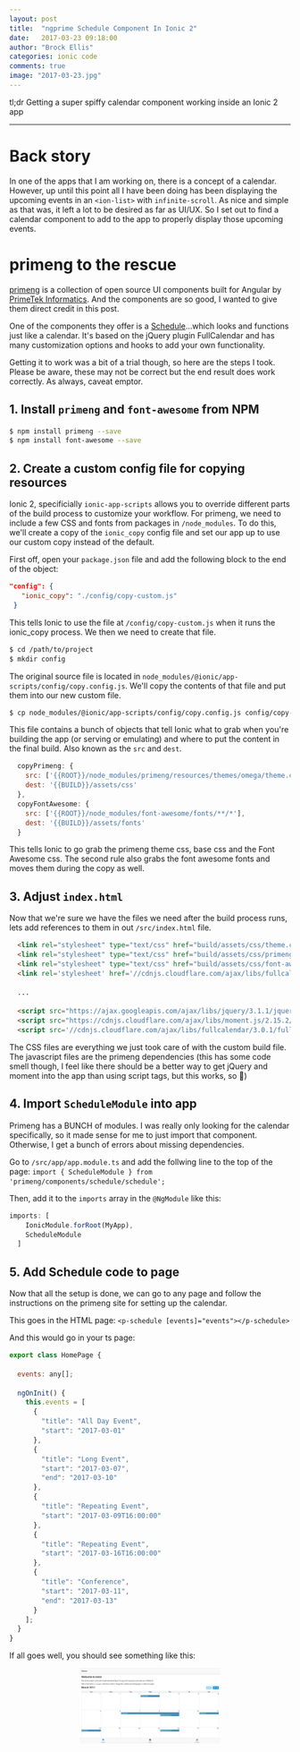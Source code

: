 ```yaml
---
layout: post
title:  "ngprime Schedule Component In Ionic 2"
date:   2017-03-23 09:18:00
author: "Brock Ellis"
categories: ionic code
comments: true
image: "2017-03-23.jpg"
---
```


tl;dr Getting a super spiffy calendar component working inside an Ionic 2 app

---

# Back story

In one of the apps that I am working on, there is a concept of a calendar. However, up until this point all I have been doing has been displaying the upcoming events in an `<ion-list>` with `infinite-scroll`. As nice and simple as that was, it left a lot to be desired as far as UI/UX. So I set out to find a calendar component to add to the app to properly display those upcoming events.

# primeng to the rescue

[primeng](https://www.primefaces.org/primeng/#/) is a collection of open source UI components built for Angular by [PrimeTek Informatics](https://twitter.com/prime_ng). And the components are so good, I wanted to give them direct credit in this post.

One of the components they offer is a [Schedule](https://www.primefaces.org/primeng/#/schedule)...which looks and functions just like a calendar. It's based on the jQuery plugin FullCalendar and has many customization options and hooks to add your own functionality.

Getting it to work was a bit of a trial though, so here are the steps I took. Please be aware, these may not be correct but the end result does work correctly. As always, caveat emptor.

## 1. Install `primeng` and `font-awesome` from NPM

```bash
$ npm install primeng --save
$ npm install font-awesome --save
```

## 2. Create a custom config file for copying resources

Ionic 2, specificially `ionic-app-scripts` allows you to override different parts of the build process to customize your workflow. For primeng, we need to include a few CSS and fonts from packages in `/node_modules`. To do this, we'll create a copy of the `ionic_copy` config file and set our app up to use our custom copy instead of the default.

First off, open your `package.json` file and add the following block to the end of the object:

```json
"config": {
   "ionic_copy": "./config/copy-custom.js"
 }
```

This tells Ionic to use the file at `/config/copy-custom.js` when it runs the ionic_copy process. We then we need to create that file.

```bash
$ cd /path/to/project
$ mkdir config
```

The original source file is located in `node_modules/@ionic/app-scripts/config/copy.config.js`. We'll copy the contents of that file and put them into our new custom file.

```bash
$ cp node_modules/@ionic/app-scripts/config/copy.config.js config/copy-custom.js
```

This file contains a bunch of objects that tell Ionic what to grab when you're building the app (or serving or emulating) and where to put the content in the final build. Also known as the `src` and `dest`.

```js
  copyPrimeng: {
    src: ['{{ROOT}}/node_modules/primeng/resources/themes/omega/theme.css', '{{ROOT}}/node_modules/primeng/resources/primeng.min.css', '{{ROOT}}/node_modules/font-awesome/css/font-awesome.min.css'],
    dest: '{{BUILD}}/assets/css'
  },
  copyFontAwesome: {
    src: ['{{ROOT}}/node_modules/font-awesome/fonts/**/*'],
    dest: '{{BUILD}}/assets/fonts'
  }
```

This tells Ionic to go grab the primeng theme css, base css and the Font Awesome css. The second rule also grabs the font awesome fonts and moves them during the copy as well.

## 3. Adjust `index.html`

Now that we're sure we have the files we need after the build process runs, lets add references to them in out `/src/index.html` file.

```html
  <link rel="stylesheet" type="text/css" href="build/assets/css/theme.css" />
  <link rel="stylesheet" type="text/css" href="build/assets/css/primeng.min.css" />
  <link rel="stylesheet" type="text/css" href="build/assets/css/font-awesome.min.css" />
  <link rel='stylesheet' href='//cdnjs.cloudflare.com/ajax/libs/fullcalendar/3.0.1/fullcalendar.min.css'>

  ...

  <script src="https://ajax.googleapis.com/ajax/libs/jquery/3.1.1/jquery.min.js"></script>
  <script src="https://cdnjs.cloudflare.com/ajax/libs/moment.js/2.15.2/moment.min.js"></script>
  <script src='//cdnjs.cloudflare.com/ajax/libs/fullcalendar/3.0.1/fullcalendar.min.js'></script>
```

The CSS files are everything we just took care of with the custom build file. The javascript files are the primeng dependencies (this has some code smell though, I feel like there should be a better way to get jQuery and moment into the app than using script tags, but this works, so :shrug:)

## 4. Import `ScheduleModule` into app

Primeng has a BUNCH of modules. I was really only looking for the calendar specifically, so it made sense for me to just import that component. Otherwise, I get a bunch of errors about missing dependencies.

Go to `/src/app/app.module.ts` and add the follwing line to the top of the page: `import { ScheduleModule } from 'primeng/components/schedule/schedule';`

Then, add it to the `imports` array in the `@NgModule` like this:

```javascript
imports: [
    IonicModule.forRoot(MyApp),
    ScheduleModule
  ]
```

## 5. Add Schedule code to page

Now that all the setup is done, we can go to any page and follow the instructions on the primeng site for setting up the calendar.

This goes in the HTML page: `<p-schedule [events]="events"></p-schedule>`

And this would go in your ts page:

```javascript
export class HomePage {

  events: any[];

  ngOnInit() {
    this.events = [
      {
        "title": "All Day Event",
        "start": "2017-03-01"
      },
      {
        "title": "Long Event",
        "start": "2017-03-07",
        "end": "2017-03-10"
      },
      {
        "title": "Repeating Event",
        "start": "2017-03-09T16:00:00"
      },
      {
        "title": "Repeating Event",
        "start": "2017-03-16T16:00:00"
      },
      {
        "title": "Conference",
        "start": "2017-03-11",
        "end": "2017-03-13"
      }
    ];
  }
}
```

If all goes well, you should see something like this:

<img src='/blog/img/2017-03-23-1.png' style='width:50%;display:block;margin:0 auto;'>
